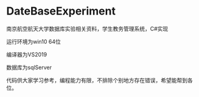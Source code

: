 # DateBaseExperiment
南京航空航天大学数据库实验相关资料，学生教务管理系统，C#实现

运行环境为win10 64位

编译器为VS2019

数据库为sqlServer

代码供大家学习参考，编程能力有限，不排除个别地方存在错误，希望能帮到各位。